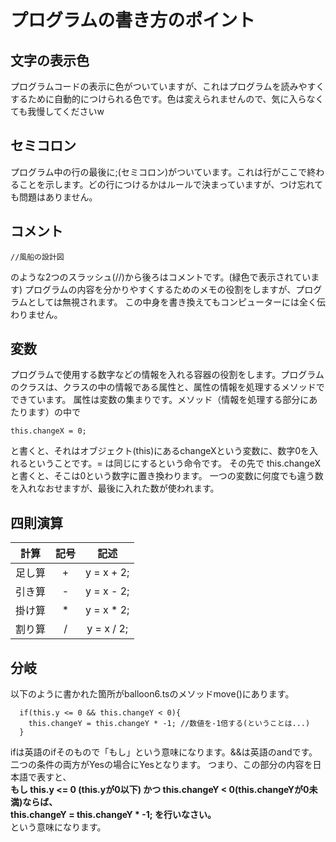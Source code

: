 # プログラムの書き方のポイント

## 文字の表示色
プログラムコードの表示に色がついていますが、これはプログラムを読みやすくするために自動的につけられる色です。色は変えられませんので、気に入らなくても我慢してくださいw

## セミコロン
プログラム中の行の最後に;(セミコロン)がついています。これは行がここで終わることを示します。どの行につけるかはルールで決まっていますが、つけ忘れても問題はありません。

## コメント
```
//風船の設計図
```
のような2つのスラッシュ(//)から後ろはコメントです。(緑色で表示されています)
プログラムの内容を分かりやすくするためのメモの役割をしますが、プログラムとしては無視されます。 この中身を書き換えてもコンピューターには全く伝わりません。

## 変数
プログラムで使用する数字などの情報を入れる容器の役割をします。プログラムのクラスは、クラスの中の情報である属性と、属性の情報を処理するメソッドでできています。
属性は変数の集まりです。メソッド（情報を処理する部分にあたります）の中で
```
this.changeX = 0;
```
と書くと、それはオブジェクト(this)にあるchangeXという変数に、数字0を入れるということです。= は同じにするという命令です。
その先で this.changeX と書くと、そこは0という数字に置き換わります。
一つの変数に何度でも違う数を入れなおせますが、最後に入れた数が使われます。

## 四則演算
|計算|記号|記述|
|:------:|:-:|:----------:|
| 足し算 | + | y = x + 2; |
| 引き算 | - | y = x - 2; |
| 掛け算 | * | y = x * 2; |
| 割り算 | / | y = x / 2; |

## 分岐
以下のように書かれた箇所がballoon6.tsのメソッドmove()にあります。
```
  if(this.y <= 0 && this.changeY < 0){
    this.changeY = this.changeY * -1; //数値を-1倍する(ということは...)
  }
```
ifは英語のifそのもので「もし」という意味になります。&&は英語のandです。二つの条件の両方がYesの場合にYesとなります。
つまり、この部分の内容を日本語で表すと、  
**もし this.y <= 0 (this.yが0以下) かつ this.changeY < 0(this.changeYが0未満)ならば、  
  this.changeY = this.changeY * -1; を行いなさい。**  
という意味になります。

